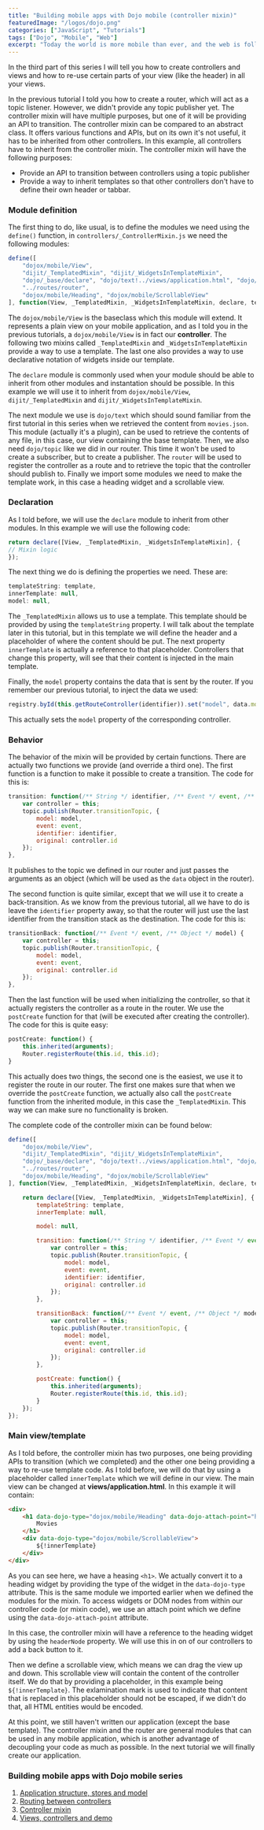 ```yaml
---
title: "Building mobile apps with Dojo mobile (controller mixin)"
featuredImage: "/logos/dojo.png"
categories: ["JavaScript", "Tutorials"]
tags: ["Dojo", "Mobile", "Web"]
excerpt: "Today the world is more mobile than ever, and the web is following this trend. In this tutorial I will create a mobile app using the Dojo Mobile."
---
```


In the third part of this series I will tell you how to create controllers and views and how to re-use certain parts of your view (like the header) in all your views.

In the previous tutorial I told you how to create a router, which will act as a topic listener. However, we didn't provide any topic publisher yet.  The controller mixin will have multiple purposes, but one of it will be providing an API to transition. The controller mixin can be compared to an abstract class. It offers various functions and APIs, but on its own it's not useful, it has to be inherited from other controllers. In this example, all controllers have to inherit from the controller mixin. The controller mixin will have the following purposes:

- Provide an API to transition between controllers using a topic publisher
- Provide a way to inherit templates so that other controllers don't have to define their own header or tabbar.

### Module definition

The first thing to do, like usual, is to define the modules we need using the `define()` function, in `controllers/_ControllerMixin.js` we need the following modules:

```javascript
define([
    "dojox/mobile/View",
    "dijit/_TemplatedMixin", "dijit/_WidgetsInTemplateMixin",
    "dojo/_base/declare", "dojo/text!../views/application.html", "dojo/topic",
    "../routes/router",
    "dojox/mobile/Heading", "dojox/mobile/ScrollableView"
], function(View, _TemplatedMixin, _WidgetsInTemplateMixin, declare, template, topic, Router) {
```

The `dojox/mobile/View` is the baseclass which this module will extend. It represents a plain view on your mobile application, and as I told you in the previous tutorials, a `dojox/mobile/View` is in fact our **controller**. The following two mixins called `_TemplatedMixin` and `_WidgetsInTemplateMixin` provide a way to use a template. The last one also provides a way to use declarative notation of widgets inside our template.

The `declare` module is commonly used when your module should be able to inherit from other modules and instantation should be possible. In this example we will use it to inherit from `dojox/mobile/View`, `dijit/_TemplatedMixin` and `dijit/_WidgetsInTemplateMixin`.

The next module we use is `dojo/text` which should sound familiar from the first tutorial in this series when we retrieved the content from `movies.json`. This module (actually it's a plugin), can be used to retrieve the contents of any file, in this case, our view containing the base template. Then, we also need `dojo/topic` like we did in our router. This time it won't be used to create a subscriber, but to create a publisher. The `router` will be used to register the controller as a route and to retrieve the topic that the controller should publish to. Finally we import some modules we need to make the template work, in this case a heading widget and a scrollable view.

### Declaration

As I told before, we will use the `declare` module to inherit from other modules. In this example we will use the following code:

```javascript
return declare([View, _TemplatedMixin, _WidgetsInTemplateMixin], {
// Mixin logic
});
```

The next thing we do is defining the properties we need. These are:

```javascript
templateString: template,
innerTemplate: null,
model: null,
```

The `_TemplatedMixin` allows us to use a template. This template should be provided by using the `templateString` property. I will talk about the template later in this tutorial, but in this template we will define the header and a placeholder of where the content should be put. The next property `innerTemplate` is actually a reference to that placeholder. Controllers that change this property, will see that their content is injected in the main template.

Finally, the `model` property contains the data that is sent by the router. If you remember our previous tutorial, to inject the data we used:

```javascript
registry.byId(this.getRouteController(identifier)).set("model", data.model);
```

This actually sets the `model` property of the corresponding controller.

### Behavior

The behavior of the mixin will be provided by certain functions. There are actually two functions we provide (and override a third one). The first function is a function to make it possible to create a transition. The code for this is:

```javascript
transition: function(/** String */ identifier, /** Event */ event, /** Object */ model) {
    var controller = this;
    topic.publish(Router.transitionTopic, {
        model: model,
        event: event,
        identifier: identifier,
        original: controller.id
    });
},
```

It publishes to the topic we defined in our router and just passes the arguments as an object (which will be used as the `data` object in the router).

The second function is quite similar, except that we will use it to create a back-transition. As we know from the previous tutorial, all we have to do is leave the `identifier` property away, so that the router will just use the last identifier from the transition stack as the destination. The code for this is:

```javascript
transitionBack: function(/** Event */ event, /** Object */ model) {
    var controller = this;
    topic.publish(Router.transitionTopic, {
        model: model,
        event: event,
        original: controller.id
    });
},
```

Then the last function will be used when initializing the controller, so that it actually registers the controller as a route in the router. We use the `postCreate` function for that (will be executed after creating the controller). The code for this is quite easy:

```javascript
postCreate: function() {
    this.inherited(arguments);
    Router.registerRoute(this.id, this.id);
}
```

This actually does two things, the second one is the easiest, we use it to register the route in our router. The first one makes sure that when we override the `postCreate` function, we actually also call the `postCreate` function from the inherited module, in this case the `_TemplatedMixin`. This way we can make sure no functionality is broken.

The complete code of the controller mixin can be found below:

```javascript
define([
    "dojox/mobile/View",
    "dijit/_TemplatedMixin", "dijit/_WidgetsInTemplateMixin",
    "dojo/_base/declare", "dojo/text!../views/application.html", "dojo/topic",
    "../routes/router",
    "dojox/mobile/Heading", "dojox/mobile/ScrollableView"
], function(View, _TemplatedMixin, _WidgetsInTemplateMixin, declare, template, topic, Router) {

    return declare([View, _TemplatedMixin, _WidgetsInTemplateMixin], {
        templateString: template,
        innerTemplate: null,

        model: null,

        transition: function(/** String */ identifier, /** Event */ event, /** Object */ model) {
            var controller = this;
            topic.publish(Router.transitionTopic, {
                model: model,
                event: event,
                identifier: identifier,
                original: controller.id
            });
        },

        transitionBack: function(/** Event */ event, /** Object */ model) {
            var controller = this;
            topic.publish(Router.transitionTopic, {
                model: model,
                event: event,
                original: controller.id
            });
        },

        postCreate: function() {
            this.inherited(arguments);
            Router.registerRoute(this.id, this.id);
        }
    });
});
```

### Main view/template

As I told before, the controller mixin has two purposes, one being providing APIs to transition (which we completed) and the other one being providing a way to re-use template code. As I told before, we will do that by using a placeholder called `innerTemplate` which we will define in our view. The main view can be changed at **views/application.html**. In this example it will contain:

```html
<div>
    <h1 data-dojo-type="dojox/mobile/Heading" data-dojo-attach-point="headerNode">
        Movies
    </h1>
    <div data-dojo-type="dojox/mobile/ScrollableView">
        ${!innerTemplate}
    </div>
</div>
```

As you can see here, we have a heasing `<h1>`. We actually convert it to a heading widget by providing the type of the widget in the `data-dojo-type` attribute. This is the same module we imported earlier when we defined the modules for the mixin. To access widgets or DOM nodes from within our controller code (or mixin code), we use an attach point which we define using the `data-dojo-attach-point` attribute.

In this case, the controller mixin will have a reference to the heading widget by using the `headerNode` property. We will use this in on of our controllers to add a back button to it.

Then we define a scrollable view, which means we can drag the view up and down. This scrollable view will contain the content of the controller itself. We do that by providing a placeholder, in this example being `${!innerTemplate}`. The exlamination mark is used to indicate that content that is replaced in this placeholder should not be escaped, if we didn't do that, all HTML entities would be encoded.

At this point, we still haven't written our application (except the base template). The controller mixin and the router are general modules that can be used in any mobile application, which is another advantage of decoupling your code as much as possible. In the next tutorial we will finally create our application.

### Building mobile apps with Dojo mobile series

1. [Application structure, stores and model](/dojo-mobile-model/)
2. [Routing between controllers](/dojo-mobile-router/)
3. [Controller mixin](/dojo-mobile-controller-mixin/)
4. [Views, controllers and demo](/dojo-mobile-controllers/)
